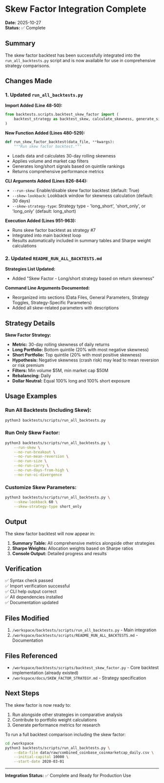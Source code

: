 # Skew Factor Integration Complete

**Date:** 2025-10-27  
**Status:** ✅ Complete

## Summary

The skew factor backtest has been successfully integrated into the `run_all_backtests.py` script and is now available for use in comprehensive strategy comparisons.

## Changes Made

### 1. Updated `run_all_backtests.py`

**Import Added (Line 48-50):**
```python
from backtests.scripts.backtest_skew_factor import (
    backtest_strategy as backtest_skew, calculate_skewness, generate_signals, load_data
)
```

**New Function Added (Lines 480-529):**
```python
def run_skew_factor_backtest(data_file, **kwargs):
    """Run skew factor backtest."""
```
- Loads data and calculates 30-day rolling skewness
- Applies volume and market cap filters
- Generates long/short signals based on quintile rankings
- Returns comprehensive performance metrics

**CLI Arguments Added (Lines 826-844):**
- `--run-skew`: Enable/disable skew factor backtest (default: True)
- `--skew-lookback`: Lookback window for skewness calculation (default: 30 days)
- `--skew-strategy-type`: Strategy type - 'long_short', 'short_only', or 'long_only' (default: long_short)

**Execution Added (Lines 951-963):**
- Runs skew factor backtest as strategy #7
- Integrated into main backtest loop
- Results automatically included in summary tables and Sharpe weight calculations

### 2. Updated `README_RUN_ALL_BACKTESTS.md`

**Strategies List Updated:**
- Added "Skew Factor - Long/short strategy based on return skewness"

**Command Line Arguments Documented:**
- Reorganized into sections (Data Files, General Parameters, Strategy Toggles, Strategy-Specific Parameters)
- Added all skew-related parameters with descriptions

## Strategy Details

**Skew Factor Strategy:**
- **Metric:** 30-day rolling skewness of daily returns
- **Long Portfolio:** Bottom quintile (20% with most negative skewness)
- **Short Portfolio:** Top quintile (20% with most positive skewness)
- **Hypothesis:** Negative skewness (crash risk) may lead to mean reversion or risk premium
- **Filters:** Min volume $5M, min market cap $50M
- **Rebalancing:** Daily
- **Dollar Neutral:** Equal 100% long and 100% short exposure

## Usage Examples

### Run All Backtests (Including Skew):
```bash
python3 backtests/scripts/run_all_backtests.py
```

### Run Only Skew Factor:
```bash
python3 backtests/scripts/run_all_backtests.py \
    --run-skew \
    --no-run-breakout \
    --no-run-mean-reversion \
    --no-run-size \
    --no-run-carry \
    --no-run-days-from-high \
    --no-run-oi-divergence
```

### Customize Skew Parameters:
```bash
python3 backtests/scripts/run_all_backtests.py \
    --skew-lookback 60 \
    --skew-strategy-type short_only
```

## Output

The skew factor backtest will now appear in:
1. **Summary Table:** All comprehensive metrics alongside other strategies
2. **Sharpe Weights:** Allocation weights based on Sharpe ratios
3. **Console Output:** Detailed progress and results

## Verification

✅ Syntax check passed  
✅ Import verification successful  
✅ CLI help output correct  
✅ All dependencies installed  
✅ Documentation updated

## Files Modified

1. `/workspace/backtests/scripts/run_all_backtests.py` - Main integration
2. `/workspace/backtests/scripts/README_RUN_ALL_BACKTESTS.md` - Documentation

## Files Referenced

- `/workspace/backtests/scripts/backtest_skew_factor.py` - Core backtest implementation (already existed)
- `/workspace/docs/SKEW_FACTOR_STRATEGY.md` - Strategy specification

## Next Steps

The skew factor is now ready to:
1. Run alongside other strategies in comparative analysis
2. Contribute to portfolio weight calculations
3. Generate performance metrics for research

To run a full backtest comparison including the skew factor:
```bash
cd /workspace
python3 backtests/scripts/run_all_backtests.py \
    --data-file data/raw/combined_coinbase_coinmarketcap_daily.csv \
    --initial-capital 10000 \
    --start-date 2020-03-01
```

---

**Integration Status:** ✅ Complete and Ready for Production Use
